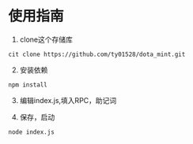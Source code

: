 # 使用指南

1. clone这个存储库

```cit clone https://github.com/ty01528/dota_mint.git```

2. 安装依赖

```npm install```

3. 编辑index.js,填入RPC，助记词

4. 保存，启动

```node index.js```
